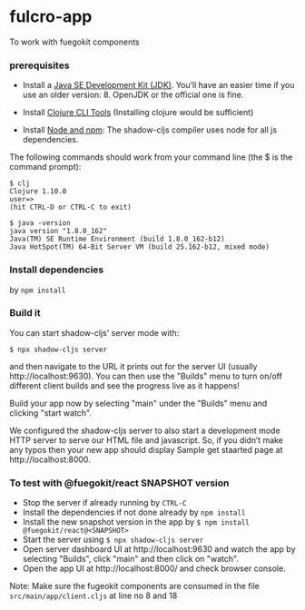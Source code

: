 # fulcro-app
To work with fuegokit components


### prerequisites
- Install a [Java SE Development Kit (JDK)](https://clojure.org/guides/getting_started). You’ll have an easier time if you use an older version: 8. OpenJDK or the official one is fine.

- Install [Clojure CLI Tools](https://clojure.org/guides/getting_started) (Installing clojure would be sufficient)

- Install [Node and npm](https://nodejs.org/en/): The shadow-cljs compiler uses node for all js dependencies.

The following commands should work from your command line (the $ is the command prompt):

    $ clj
    Clojure 1.10.0
    user=>
    (hit CTRL-D or CTRL-C to exit)

    $ java -version
    java version "1.8.0_162"
    Java(TM) SE Runtime Environment (build 1.8.0_162-b12)
    Java HotSpot(TM) 64-Bit Server VM (build 25.162-b12, mixed mode)
    
### Install dependencies
by `npm install`

### Build it
You can start shadow-cljs' server mode with:

    $ npx shadow-cljs server
and then navigate to the URL it prints out for the server UI (usually http://localhost:9630).
You can then use the "Builds" menu to turn on/off different client builds and see the progress live as it happens!

Build your app now by selecting "main" under the "Builds" menu and clicking "start watch".

We configured the shadow-cljs server to also start a development mode HTTP server to serve our HTML file and javascript.
So, if you didn’t make any typos then your new app should display Sample get staarted page at http://localhost:8000.

### To test with @fuegokit/react SNAPSHOT version
- Stop the server if already running by `CTRL-C`
- Install the dependencies if not done already by `npm install`
- Install the new snapshot version in the app by
        `$ npm install @fuegokit/react@<SNAPSHOT>`
- Start the server using
        `$ npx shadow-cljs server`
- Open server dashboard UI at http://localhost:9630 and watch the app by selecting "Builds", click "main" and then click on "watch".
- Open the app UI at http://localhost:8000/ and check browser console.

Note: Make sure the fugeokit components are consumed in  the file `src/main/app/client.cljs` at line no 8 and 18
